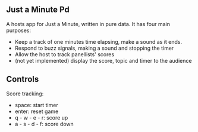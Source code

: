 Just a Minute Pd
----------------

A hosts app for Just a Minute, written in pure data. It has four main purposes:

* Keep a track of one minutes time elapsing, make a sound as it ends.
* Respond to buzz signals, making a sound and stopping the timer
* Allow the host to track panellists' scores
* (not yet implemented) display the score, topic and timer to the audience

Controls
--------

Score tracking:

* space: start timer
* enter: reset game
* q - w - e - r: score up
* a - s - d - f: score down

